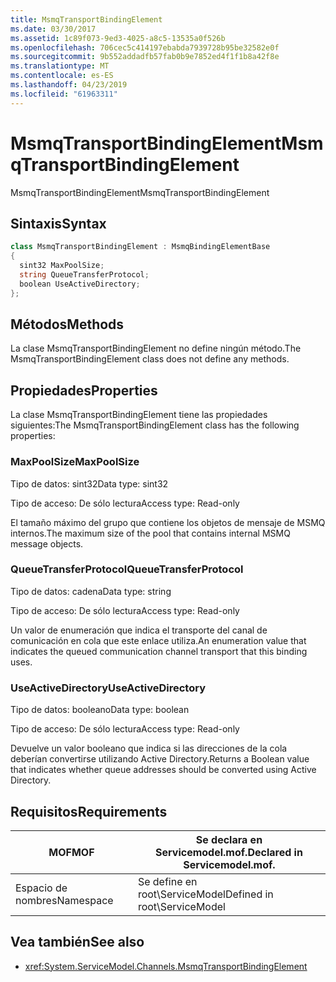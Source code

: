 ```yaml
---
title: MsmqTransportBindingElement
ms.date: 03/30/2017
ms.assetid: 1c89f073-9ed3-4025-a8c5-13535a0f526b
ms.openlocfilehash: 706cec5c414197ebabda7939728b95be32582e0f
ms.sourcegitcommit: 9b552addadfb57fab0b9e7852ed4f1f1b8a42f8e
ms.translationtype: MT
ms.contentlocale: es-ES
ms.lasthandoff: 04/23/2019
ms.locfileid: "61963311"
---
```

# <a name="msmqtransportbindingelement"></a><span data-ttu-id="c954d-102">MsmqTransportBindingElement</span><span class="sxs-lookup"><span data-stu-id="c954d-102">MsmqTransportBindingElement</span></span>
<span data-ttu-id="c954d-103">MsmqTransportBindingElement</span><span class="sxs-lookup"><span data-stu-id="c954d-103">MsmqTransportBindingElement</span></span>  
  
## <a name="syntax"></a><span data-ttu-id="c954d-104">Sintaxis</span><span class="sxs-lookup"><span data-stu-id="c954d-104">Syntax</span></span>  
  
```csharp
class MsmqTransportBindingElement : MsmqBindingElementBase  
{  
  sint32 MaxPoolSize;  
  string QueueTransferProtocol;  
  boolean UseActiveDirectory;  
};  
```  
  
## <a name="methods"></a><span data-ttu-id="c954d-105">Métodos</span><span class="sxs-lookup"><span data-stu-id="c954d-105">Methods</span></span>  
 <span data-ttu-id="c954d-106">La clase MsmqTransportBindingElement no define ningún método.</span><span class="sxs-lookup"><span data-stu-id="c954d-106">The MsmqTransportBindingElement class does not define any methods.</span></span>  
  
## <a name="properties"></a><span data-ttu-id="c954d-107">Propiedades</span><span class="sxs-lookup"><span data-stu-id="c954d-107">Properties</span></span>  
 <span data-ttu-id="c954d-108">La clase MsmqTransportBindingElement tiene las propiedades siguientes:</span><span class="sxs-lookup"><span data-stu-id="c954d-108">The MsmqTransportBindingElement class has the following properties:</span></span>  
  
### <a name="maxpoolsize"></a><span data-ttu-id="c954d-109">MaxPoolSize</span><span class="sxs-lookup"><span data-stu-id="c954d-109">MaxPoolSize</span></span>  
 <span data-ttu-id="c954d-110">Tipo de datos: sint32</span><span class="sxs-lookup"><span data-stu-id="c954d-110">Data type: sint32</span></span>  
  
 <span data-ttu-id="c954d-111">Tipo de acceso: De sólo lectura</span><span class="sxs-lookup"><span data-stu-id="c954d-111">Access type: Read-only</span></span>  
  
 <span data-ttu-id="c954d-112">El tamaño máximo del grupo que contiene los objetos de mensaje de MSMQ internos.</span><span class="sxs-lookup"><span data-stu-id="c954d-112">The maximum size of the pool that contains internal MSMQ message objects.</span></span>  
  
### <a name="queuetransferprotocol"></a><span data-ttu-id="c954d-113">QueueTransferProtocol</span><span class="sxs-lookup"><span data-stu-id="c954d-113">QueueTransferProtocol</span></span>  
 <span data-ttu-id="c954d-114">Tipo de datos: cadena</span><span class="sxs-lookup"><span data-stu-id="c954d-114">Data type: string</span></span>  
  
 <span data-ttu-id="c954d-115">Tipo de acceso: De sólo lectura</span><span class="sxs-lookup"><span data-stu-id="c954d-115">Access type: Read-only</span></span>  
  
 <span data-ttu-id="c954d-116">Un valor de enumeración que indica el transporte del canal de comunicación en cola que este enlace utiliza.</span><span class="sxs-lookup"><span data-stu-id="c954d-116">An enumeration value that indicates the queued communication channel transport that this binding uses.</span></span>  
  
### <a name="useactivedirectory"></a><span data-ttu-id="c954d-117">UseActiveDirectory</span><span class="sxs-lookup"><span data-stu-id="c954d-117">UseActiveDirectory</span></span>  
 <span data-ttu-id="c954d-118">Tipo de datos: booleano</span><span class="sxs-lookup"><span data-stu-id="c954d-118">Data type: boolean</span></span>  
  
 <span data-ttu-id="c954d-119">Tipo de acceso: De sólo lectura</span><span class="sxs-lookup"><span data-stu-id="c954d-119">Access type: Read-only</span></span>  
  
 <span data-ttu-id="c954d-120">Devuelve un valor booleano que indica si las direcciones de la cola deberían convertirse utilizando Active Directory.</span><span class="sxs-lookup"><span data-stu-id="c954d-120">Returns a Boolean value that indicates whether queue addresses should be converted using Active Directory.</span></span>  
  
## <a name="requirements"></a><span data-ttu-id="c954d-121">Requisitos</span><span class="sxs-lookup"><span data-stu-id="c954d-121">Requirements</span></span>  
  
|<span data-ttu-id="c954d-122">MOF</span><span class="sxs-lookup"><span data-stu-id="c954d-122">MOF</span></span>|<span data-ttu-id="c954d-123">Se declara en Servicemodel.mof.</span><span class="sxs-lookup"><span data-stu-id="c954d-123">Declared in Servicemodel.mof.</span></span>|  
|---------|-----------------------------------|  
|<span data-ttu-id="c954d-124">Espacio de nombres</span><span class="sxs-lookup"><span data-stu-id="c954d-124">Namespace</span></span>|<span data-ttu-id="c954d-125">Se define en root\ServiceModel</span><span class="sxs-lookup"><span data-stu-id="c954d-125">Defined in root\ServiceModel</span></span>|  
  
## <a name="see-also"></a><span data-ttu-id="c954d-126">Vea también</span><span class="sxs-lookup"><span data-stu-id="c954d-126">See also</span></span>

- <xref:System.ServiceModel.Channels.MsmqTransportBindingElement>

